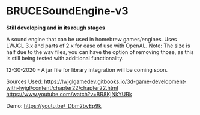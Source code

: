 # BRUCESoundEngine-v3
 **Still developing and in its rough stages**
 
 
 A sound engine that can be used in homebrew games/engines. Uses LWJGL 3.x and parts of 2.x for ease of use with OpenAL.
 Note: The size is half due to the wav files, you can have the option of removing those, as this is still being tested
 with additional functionality.

12-30-2020 - A jar file for library integration will be coming soon.

Sources Used:
https://lwjglgamedev.gitbooks.io/3d-game-development-with-lwjgl/content/chapter22/chapter22.html
https://www.youtube.com/watch?v=BR8KjNkYURk


Demo: 
https://youtu.be/_Dbm2bvEp9k
